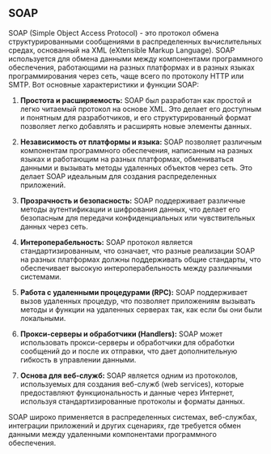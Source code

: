 ## SOAP
SOAP (Simple Object Access Protocol) - это протокол обмена структурированными сообщениями в распределенных вычислительных средах, основанный на XML (eXtensible Markup Language). SOAP используется для обмена данными между компонентами программного обеспечения, работающими на разных платформах и в разных языках программирования через сеть, чаще всего по протоколу HTTP или SMTP. Вот основные характеристики и функции SOAP:

1. **Простота и расширяемость:** SOAP был разработан как простой и легко читаемый протокол на основе XML. Это делает его доступным и понятным для разработчиков, и его структурированный формат позволяет легко добавлять и расширять новые элементы данных.

2. **Независимость от платформы и языка:** SOAP позволяет различным компонентам программного обеспечения, написанным на разных языках и работающим на разных платформах, обмениваться данными и вызывать методы удаленных объектов через сеть. Это делает SOAP идеальным для создания распределенных приложений.

3. **Прозрачность и безопасность:** SOAP поддерживает различные методы аутентификации и шифрования данных, что делает его безопасным для передачи конфиденциальных или чувствительных данных через сеть.

4. **Интероперабельность:** SOAP протокол является стандартизированным, что означает, что разные реализации SOAP на разных платформах должны поддерживать общие стандарты, что обеспечивает высокую интероперабельность между различными системами.

5. **Работа с удаленными процедурами (RPC):** SOAP поддерживает вызов удаленных процедур, что позволяет приложениям вызывать методы и функции на удаленных серверах так, как если бы они были локальными.

6. **Прокси-серверы и обработчики (Handlers):** SOAP может использовать прокси-серверы и обработчики для обработки сообщений до и после их отправки, что дает дополнительную гибкость в управлении данными.

7. **Основа для веб-служб:** SOAP является одним из протоколов, используемых для создания веб-служб (web services), которые предоставляют функциональность и данные через Интернет, используя стандартизированные протоколы и форматы данных.

SOAP широко применяется в распределенных системах, веб-службах, интеграции приложений и других сценариях, где требуется обмен данными между удаленными компонентами программного обеспечения.
